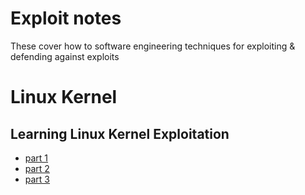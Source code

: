 # Exploit notes

These cover how to software engineering techniques for exploiting & defending against exploits

# Linux Kernel

## Learning Linux Kernel Exploitation

* [part 1](https://lkmidas.github.io/posts/20210123-linux-kernel-pwn-part-1/)
* [part 2](https://lkmidas.github.io/posts/20210128-linux-kernel-pwn-part-2/)
* [part 3](https://lkmidas.github.io/posts/20210205-linux-kernel-pwn-part-3/)
